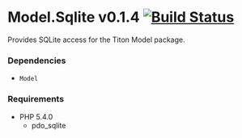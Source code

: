 # Model.Sqlite v0.1.4 [![Build Status](https://travis-ci.org/titon/Model.png)](https://travis-ci.org/titon/Model) #

Provides SQLite access for the Titon Model package.

### Dependencies ###

* `Model`

### Requirements ###

* PHP 5.4.0
	* pdo_sqlite